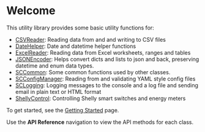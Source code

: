 # Welcome

This utility library provides some basic utility functions for:

- [CSVReader](reference/csvreader.md): Reading data from and and writing to CSV files
- [DateHelper](reference/datehelper.md): Date and datetime helper functions
- [ExcelReader](reference/excelreader.md): Reading data from Excel worksheets, ranges and tables
- [JSONEncoder](reference/jsonencoder.md): Helps convert dicts and lists to json and back, preserving datetime and enum data types.
- [SCCommon](reference/common.md): Some common functions used by other classes.
- [SCConfigManager](reference/configmanager.md): Reading from and validating YAML style config files
- [SCLogging](reference/logging.md): Logging messages to the console and a log file and sending email in plain text or HTML format
- [ShellyControl](reference/shelly_control.md): Controlling Shelly smart switches and energy meters

To get started, see the [Getting Started](guide/getting_started.md) page.

Use the **API Reference** navigation to view the API methods for each class.